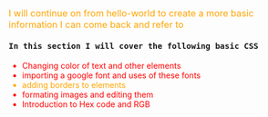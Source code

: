 <!DOCTYPE html>
<link href="https://fonts.googleapis.com/css?family=Poor+Story" rel="stylesheet">
<link href="https://fonts.googleapis.com/css?family=Lobster" rel="stylesheet" type="text/css">
<html>
  
  <style>
  h1 {
    font-family: Poor+Story, 'Open Sans'
  }
  </style>
  
  <head>
    <title>
      <h1 style="color: red;">Coding-Gets-Real</h1>
    </title>
  </head>
  
  <style>
    p {
      color: purple;
    }
    li {
    color: red;
    }
  </style>
  
  <style>
    .orange-text {
      color: orange;
    }
    p {
      font-size: 16px
    }
    h4 {
      font-family: monospace;
    }
  </style>
  
  <!--
    <body>
      <p>I have shown three different methods above on how to color text; firstly just changing the h1 title style indiviuly, Use of CSS       Selectors to create style elements and finally using a CSS Class to Style Elements. you can do this to multiple elements in one CSS selector demonstrated above, and multiple elements with a CSS class demonstrated below. I have changed the font size of paragraphs, because its pointless doing it to a h element (or so I figured) so I changed the font-family of h4. maybe this is not working because the font is not pre-saved by github... or somthing like that. so im going to check out getting a google font, like explained in the list below. When one font isn't available, you can tell the browser to "degrade" to another font. As I have done with the 'poor story' font, I 'degraded' to 'Open Sans.'</p>
    </body>
  -->
  
 <body>
      <p class="orange-text">I will continue on from hello-world to create a more basic information I can come back and refer to</p>
      <h4>In this section I will cover the following basic CSS</h4>
      <ul>
        <li>Changing color of text and other elements</li>
        <li>importing a google font and uses of these fonts</li>
        <li class="orange-text">adding borders to elements</li>
        <li>formating images and editing them</li>
        <li>Introduction to Hex code and RGB</li>
      </ul>
 </body>
 
</html>
